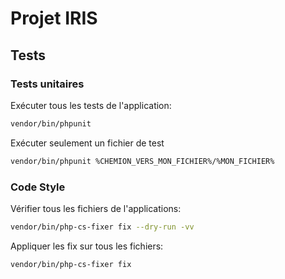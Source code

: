 # Projet IRIS

## Tests

### Tests unitaires

Exécuter tous les tests de l'application:

```sh
vendor/bin/phpunit
```

Exécuter seulement un fichier de test

```sh
vendor/bin/phpunit %CHEMION_VERS_MON_FICHIER%/%MON_FICHIER%
```

### Code Style

Vérifier tous les fichiers de l'applications:

```sh
vendor/bin/php-cs-fixer fix --dry-run -vv
```

Appliquer les fix sur tous les fichiers:

```sh
vendor/bin/php-cs-fixer fix
```

